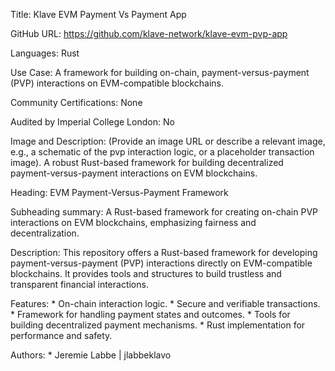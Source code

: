 Title: Klave EVM Payment Vs Payment App

GitHub URL: https://github.com/klave-network/klave-evm-pvp-app

Languages: Rust

Use Case: A framework for building on-chain, payment-versus-payment (PVP) interactions on EVM-compatible blockchains.

Community Certifications: None

Audited by Imperial College London: No

Image and Description: (Provide an image URL or describe a relevant image, e.g., a schematic of the pvp interaction logic, or a placeholder transaction image). A robust Rust-based framework for building decentralized payment-versus-payment interactions on EVM blockchains.

Heading: EVM Payment-Versus-Payment Framework

Subheading summary: A Rust-based framework for creating on-chain PVP interactions on EVM blockchains, emphasizing fairness and decentralization.

Description: This repository offers a Rust-based framework for developing payment-versus-payment (PVP) interactions directly on EVM-compatible blockchains. It provides tools and structures to build trustless and transparent financial interactions.

Features:
    * On-chain interaction logic.
    * Secure and verifiable transactions.
    * Framework for handling payment states and outcomes.
    * Tools for building decentralized payment mechanisms.
    * Rust implementation for performance and safety.

Authors:
    * Jeremie Labbe | jlabbeklavo